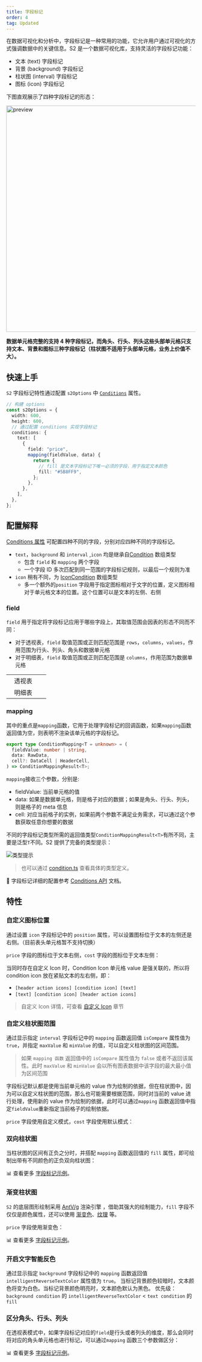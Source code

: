 ```yaml
---
title: 字段标记
order: 4
tag: Updated
---
```


在数据可视化和分析中，字段标记是一种常用的功能，它允许用户通过可视化的方式强调数据中的关键信息。S2 是一个数据可视化库，支持灵活的字段标记功能：

* 文本 (text) 字段标记
* 背景 (background) 字段标记
* 柱状图 (interval) 字段标记
* 图标 (icon) 字段标记

下图直观展示了四种字段标记的形态：

<img src="https://gw.alipayobjects.com/mdn/rms_56cbb2/afts/img/A*-lr0QJRCxkEAAAAAAAAAAAAAARQnAQ" width="600" alt="preview" />

**数据单元格完整的支持 4 种字段标记，而角头、行头、列头这些头部单元格只支持文本、背景和图标三种字段标记（柱状图不适用于头部单元格，业务上价值不大）。**

## 快速上手

`S2` 字段标记特性通过配置 `s2Options` 中 [`Conditions`](/docs/api/general/S2Options#conditions) 属性。

```ts
// 构建 options
const s2Options = {
  width: 600,
  height: 600,
  // 通过配置 conditions 实现字段标记
  conditions: {
    text: [
      {
        field: "price",
        mapping(fieldValue, data) {
          return {
            // fill 是文本字段标记下唯一必须的字段，用于指定文本颜色
            fill: "#5B8FF9",
          };
        },
      },
    ],
  },
};
```

## 配置解释

[Conditions 属性](/docs/api/general/S2Options#conditions) 可配置四种不同的字段，分别对应四种不同的字段标记。

* `text`，`background` 和 `interval` ,`icon` 均是继承自[Condition](/docs/api/general/S2Options#condition) 数组类型
  * 包含 `field` 和 `mapping` 两个字段
  * 一个字段 ID 多次匹配到同一范围的字段标记规则，以最后一个规则为准
* `icon` 稍有不同，为 [IconCondition](/docs/api/general/S2Options#iconcondition) 数组类型
  * 多一个额外的`position` 字段用于指定图标相对于文字的位置，定义图标相对于单元格文本的位置。这个位置可以是文本的左侧、右侧

### field

`field` 用于指定将字段标记应用于哪些字段上，其取值范围会因表的形态不同而不同：

* 对于透视表，`field` 取值范围或正则匹配范围是 `rows`，`columns`，`values`，作用范围为行头、列头、角头和数据单元格
* 对于明细表，`field` 取值范围或正则匹配范围是 `columns`，作用范围为数据单元格

<table
  style="width: 100%; outline: none; border-collapse: collapse;"
>
  <tbody>
  <tr style="height: 33px;" >
      <td style="text-align: center;width:74px;">
      透视表
      </td>
      <td>
          <Playground path="analysis/conditions/demo/text.ts" rid='pivot' height='300'></playground>
      </td>
    </tr>
    <tr>
      <td style="text-align: center;width:74px;">
        明细表
      </td>
        <td >
          <Playground path="analysis/conditions/demo/table-text.ts" rid='table' height='300'></playground>
      </td>
    </tr>
  </tbody>
</table>

### ​mapping

其中的重点是`mapping`函数，它用于处理字段标记的回调函数，如果`mapping`函数返回值为空，则表明不渲染该单元格的字段标记。

```ts
export type ConditionMapping<T = unknown> = (
  fieldValue: number | string,
  data: RawData,
  cell?: DataCell | HeaderCell,
) => ConditionMappingResult<T>;
```

`mapping`接收三个参数，分别是:

* fieldValue: 当前单元格的值
* data: 如果是数据单元格，则是格子对应的数据；如果是角头、行头、列头，则是格子的 meta 信息
* cell: 对应当前格子的实例，如果前两个参数不满足业务需求，可以通过这个参数获取任意你想要的数据

不同的字段标记类型所需的返回值类型`ConditionMappingResult<T>`有所不同，主要是泛型`T`不同。S2 提供了完备的类型提示：

![类型提示](https://mdn.alipayobjects.com/huamei_qa8qxu/afts/img/A*wgC1QoXRWkAAAAAAAAAAAAAADmJ7AQ/original)

> 也可以通过 [condition.ts](https://github.com/antvis/S2/blob/next/packages/s2-core/src/common/interface/condition.ts) 查看具体的类型定义。

🎨 字段标记详细的配置参考 [Conditions API](/docs/api/general/S2Options#conditions) 文档。

## 特性

### 自定义图标位置

通过设置 `icon` 字段标记中的 `position` 属性，可以设置图标位于文本的左侧还是右侧。（目前表头单元格暂不支持切换）

`price` 字段的图标位于文本右侧，`cost` 字段的图标位于文本左侧：

<Playground path="analysis/conditions/demo/icon.ts" rid='icon' height="200"></playground>

当同时存在自定义 Icon 时，Condition Icon 单元格 value 是强关联的，所以将 condition icon 放在紧贴文本的左右侧，即：

* `[header action icons] [condition icon] [text]`
* `[text] [condition icon] [header action icons]`

<Playground path="analysis/conditions/demo/icon-with-action.ts" rid='icon-with-action' height="200"></playground>

> 自定义 Icon 详情，可查看 [自定义 Icon](/docs/manual/advanced/custom/custom-icon) 章节

### 自定义柱状图范围

通过显示指定 `interval` 字段标记中的 `mapping` 函数返回值  `isCompare` 属性值为 `true`，并指定 `maxValue` 和 `minValue` 的值，可以自定义柱状图的区间范围。
> 如果 `mapping 函数` 返回值中的 `isCompare` 属性值为 `false` 或者不返回该属性。此时 `maxValue` 和 `minValue` 会以所有图表数据中该字段的最大最小值为区间范围

字段标记默认都是使用当前单元格的 value 作为绘制的依据，但在柱状图中，因为可以自定义柱状图的范围，那么也可能需要根据范围，同时对当前的 value 进行处理，使用新的 value 作为绘制的依据，此时可以通过`mapping` 函数返回值中指定`fieldValue`重新指定当前格子的绘制依据。

`price` 字段使用自定义模式，`cost` 字段使用默认模式：

<Playground path="analysis/conditions/demo/interval.ts" rid='interval'></playground>

### 双向柱状图

当柱状图的区间有正负之分时，并搭配 `mapping` 函数返回值的 `fill` 属性，即可绘制出带有不同颜色的正负双向柱状图：

<Playground path="analysis/conditions/demo/bidirectional-interval.ts" rid='bidirectional'></playground>

​📊 查看更多 [字段标记示例](/examples/analysis/conditions#bidirectional-interval)。

### 渐变柱状图

`S2` 的底层图形绘制采用 [AntV/g](https://g.antv.antgroup.com/docs/guide/introduce) 渲染引擎 ，借助其强大的绘制能力，`fill` 字段不仅仅是颜色属性，还可以使用 [渐变色](https://g.antv.antgroup.com/docs/api/shape/attrs#%E6%B8%90%E5%8F%98%E8%89%B2)、[纹理](https://g.antv.antgroup.com/docs/api/shape/attrs#%E7%BA%B9%E7%90%86) 等。

`price` 字段使用渐变色：
<Playground path="analysis/conditions/demo/gradient-interval.ts" rid='gradient'></playground>

​📊 查看更多 [字段标记示例](/examples/analysis/conditions#gradient-interval)。

### 开启文字智能反色

通过显示指定 `background` 字段标记中的 `mapping` 函数返回值  `intelligentReverseTextColor` 属性值为 `true`。
当标记背景颜色较暗时，文本颜色将变为白色。当标记背景颜色明亮时，文本颜色默认为黑色。
优先级： `background condition` 的 `intelligentReverseTextColor` < `text condition` 的 `fill`

<Playground path="analysis/conditions/demo/intelligent-background.ts" rid='intelligentReverseTextColor'></playground>

### 区分角头、行头、列头

在透视表模式中，如果字段标记对应的`field`是行头或者列头的维度，那么会同时将对应的角头单元格也进行标记，可以通过`mapping` 函数三个参数做区分：

<Playground path="analysis/conditions/demo/distinguish-cell.ts" rid='distinguish-cell'></playground>

​📊 查看更多 [字段标记示例](/examples/analysis/conditions#intelligent-background)。
